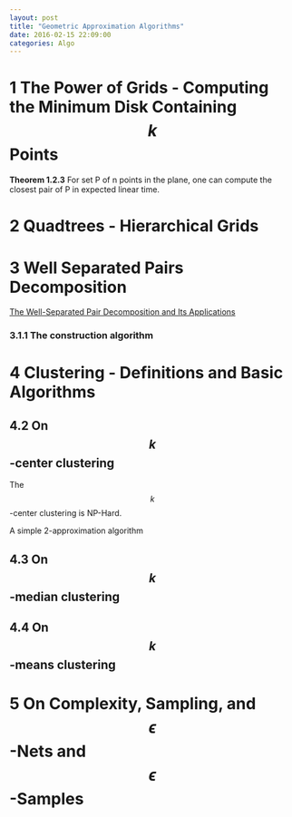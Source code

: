 ```yaml
---
layout: post
title: "Geometric Approximation Algorithms"
date: 2016-02-15 22:09:00
categories: Algo
---
```


# 1 The Power of Grids - Computing the Minimum Disk Containing $$k$$ Points

**Theorem 1.2.3** For set P of n points in the plane, one can compute the closest pair of P in expected linear time.

# 2 Quadtrees - Hierarchical Grids

# 3 Well Separated Pairs Decomposition

[The Well-Separated Pair Decomposition and Its Applications](http://people.scs.carleton.ca/~michiel/aa-handbook.pdf)

### 3.1.1 The construction algorithm


# 4 Clustering - Definitions and Basic Algorithms

## 4.2 On $$k$$-center clustering

The $$k$$-center clustering is NP-Hard.

A simple 2-approximation algorithm

## 4.3 On $$k$$-median clustering



## 4.4 On $$k$$-means clustering

# 5 On Complexity, Sampling, and $$\epsilon$$-Nets and $$\epsilon$$-Samples

